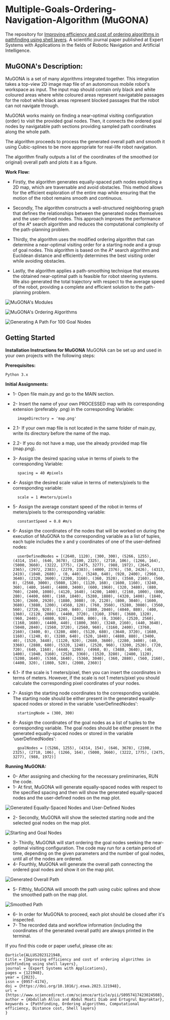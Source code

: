 # Multiple-Goals-Ordering-Navigation-Algorithm (MuGONA)
The repository for [Improving efficiency and cost of ordering algorithms in pathfinding using shell layers](https://www.sciencedirect.com/science/article/abs/pii/S0957417423024508). A scientific journal paper published at Expert Systems with Applications in the fields of Robotic Navigation and Artificial Intelligence. 


## MuGONA's Description:


MuGONA is a set of many algorithms integrated together. This integration takes a top-view 2D image map file of an autonomous mobile robot's workspace as input. The input map should contain only black and white coloured areas where white coloured areas represent navigatable passages for the robot while black areas represent blocked passages that the robot can not navigate through.


MuGONA works mainly on finding a near-optimal visiting configuration (order) to visit the provided goal nodes. Then, it connects the ordered goal nodes by navigatable path sections providing sampled path coordinates along the whole path.


The algorithm proceeds to process the generated overall path and smooth it using Cubic-splines to be more appropriate for real-life robot navigation.


The algorithm finally outputs a list of the coordinates of the smoothed (or original) overall path and plots it as a figure.



__Work Flow:__


- Firstly, the algorithm generates equally-spaced path nodes exploiting a 2D map, which are traversable and avoid obstacles. This method allows for the efficient exploration of the entire map while ensuring that the motion of the robot remains smooth and continuous.


- Secondly, The algorithm constructs a well-structured neighboring graph that defines the relationships between the generated nodes themselves and the user-defined nodes. This approach improves the performance of the A* search algorithm and reduces the computational complexity of the path-planning problem.


- Thirdly, the algorithm uses the modified ordering algorithm that can determine a near-optimal visiting order for a starting node and a group of goal nodes. This algorithm is based on the A* search algorithm and Euclidean distance and efficiently determines the best visiting order while avoiding obstacles.


- Lastly, the algorithm applies a path-smoothing technique that ensures the obtained near-optimal path is feasible for robot steering systems. We also generated the total trajectory with respect to the average speed of the robot, providing a complete and efficient solution to the path-planning problem.


![MuGONA's Modules](https://github.com/abdullah1aloush1/MuGONA/blob/main/MuGONA's%20Modules.png)


![MuGONA's Ordering Algorithms](https://github.com/abdullah1aloush1/MuGONA/blob/main/MuGONA's%20Ordering%20Algorithm.png)


![Generating A Path For 100 Goal Nodes](https://github.com/abdullah1aloush1/MuGONA/blob/main/Generated%20Overall%20Path%20with%20100%20Goal%20Nodes.png)


## Getting Started

__Installation Instructions for MuGONA__
MuGONA can be set up and used in your own projects with the following steps:

__Prerequisites:__

    Python 3.x
    
    
__Initial Assignments:__



- 1- Open file main.py and go to the MAIN section.
- 2- Insert the name of your own PROCESSED map with its corresponding extension (preferably .png) in the corresponding Variable:

        imageDirectory = 'map.png'

- 2.1- If your own map file is not located in the same folder of main.py, write its directory before the name of the map.
- 2.2- If you do not have a map, use the already provided map file (map.png).
- 3- Assign the desired spacing value in terms of pixels to the corresponding Variable:

        spacing = 40 #pixels

- 4- Assign the desired scale value in terms of meters/pixels to the corresponding variable:

        scale = 1 #meters/pixels

- 5- Assign the average constant speed of the robot in terms of meters/pixels to the corresponding variable:

        constantSpeed = 0.8 #m/s

- 6- Assign the coordinates of the nodes that will be worked on during the execution of MuGONA to the corresponding variable  as a list of tuples, each tuple includes the x and y coordinates of one of the user-defined nodes:

        userDefinedNodes = [(2640, 1120), (300, 300), (5266, 1255), (4314, 154), (646, 3678), (2100, 2325), (2710, 106), (1266, 164), (5000, 3660), (3222, 1775), (2475, 3277), (988, 1972), (2645, 2365), (2972, 2383), (2279, 2383), (4000, 2376), (50, 2426), (4313, 2419), (1040, 2680) , (0, 440), (5240, 640), (920, 2400), (2960, 3640), (2320, 3600), (2200, 3160), (360, 3520), (3560, 2160), (560, 0), (2560, 3000), (5080, 120), (1120, 160), (1600, 1160), (3240, 360), (480, 1640), (4800, 3400), (600, 1960), (320, 3480), (880, 760), (2400, 1080), (4120, 1640), (4200, 1400), (2160, 1000), (800, 280), (4400, 600), (160, 1840), (5280, 1880), (4320, 1400), (1840, 520), (2600, 2920), (1880, 3080), (0, 2120), (800, 3040), (1600, 3680), (3880, 1200), (4560, 120), (760, 3560), (5280, 3080), (3560, 560), (2720, 920), (1240, 840), (1880, 2040), (4040, 880), (400, 1360), (2120, 2080), (4400, 3720), (3160, 3760), (3680, 1320), (960, 2440), (4880, 920), (2400, 800), (0, 3360), (2520, 2560), (1160, 1680), (4400, 440), (1800, 360), (3240, 2160), (440, 3640), (5040, 2840), (1560, 3720), (2560, 960), (3160, 2400), (3760, 2160), (3400, 0), (3280, 400), (5120, 680), (3640, 3720), (1680, 1160), (1240, 0), (3280, 640), (520, 1840), (4880, 880), (3400, 40), (1520, 3440), (1120, 920), (2680, 3600), (2280, 3400), (40, 3360), (2880, 680), (5320, 1240), (2520, 960), (3200, 2520), (720, 720), (640, 1160), (4440, 1200), (4960, 0), (3480, 3640), (40, 1400), (1040, 3160), (2520, 3360), (1520, 3280), (2400, 1120), (5200, 1640), (5360, 1640), (5360, 3040), (360, 2880), (560, 2160), (4400, 320), (1080, 520), (2000, 2360)]

- 6.1- if the scale is 1 meters/pixel, then you can insert the coordinates in terms of meters. However, if the scale is not 1 meters/pixel you should calculate the corresponding pixel coordinates of your nodes.
- 7- Assign the starting node coordinates to the corresponding variable. The starting node should be either present in the generated equally-spaced nodes or stored in the variable 'userDefinedNodes':

        startingNode = (300, 300)

- 8- Assign the coordinates of the goal nodes as a list of tuples to the corresponding variable. The goal nodes should be either present in the generated equally-spaced nodes or stored in the variable 'userDefinedNodes':

        goalNodes = [(5266, 1255), (4314, 154), (646, 3678), (2100, 2325), (2710, 106), (1266, 164), (5000, 3660), (3222, 1775), (2475, 3277), (988, 1972)]


__Running MuGONA:__



- 0- After assigning and checking for the necessary preliminaries, RUN the code.
- 1- At first, MuGONA will generate equally-spaced nodes with respect to the specified spacing and then will show the generated equally-spaced nodes and the user-defined nodes on the map plot.

![Generated Equally-Spaced Nodes and User-Defined Nodes](https://github.com/abdullah1aloush1/MuGONA/blob/main/Equally-spaced%20nodes%20generation.png)

- 2- Secondly, MuGONA will show the selected starting node and the selected goal nodes on the map plot.

![Starting and Goal Nodes](https://github.com/abdullah1aloush1/MuGONA/blob/main/Starting%20and%20Goal%20Nodes.png)

- 3- Thirdly, MuGONA will start ordering the goal nodes seeking the near-optimal visiting configuration. The code may run for a certain period of time, depending on the given parameters and the number of goal nodes, until all of the nodes are ordered.
- 4- Fourthly, MuGONA will generate the overall path connecting the ordered goal nodes and show it on the map plot.

![Generated Overall Path](https://github.com/abdullah1aloush1/MuGONA/blob/main/Generated%20Overall%20Path.png)

- 5- Fifthly, MuGONA will smooth the path using cubic splines and show the smoothed path on the map plot.

![Smoothed Path](https://github.com/abdullah1aloush1/MuGONA/blob/main/Smoothed%20Path.png)

- 6- In order for MuGONA to proceed, each plot should be closed after it's inspected.
- 7- The recorded data and workflow information (including the coordinates of the generated overall path) are always printed in the terminal.


If you find this code or paper useful, please cite as:

    @article{ALLUS2023121948,
    title = {Improving efficiency and cost of ordering algorithms in pathfinding using shell layers},
    journal = {Expert Systems with Applications},
    pages = {121948},
    year = {2023},
    issn = {0957-4174},
    doi = {https://doi.org/10.1016/j.eswa.2023.121948},
    url = {https://www.sciencedirect.com/science/article/pii/S0957417423024508},
    author = {Abdullah Allus and Abdul Moati Diab and Ertugrul Bayraktar},
    keywords = {Pathfinding, Ordering algorithms, Computational efficiency, Distance cost, Shell layers}
    }
